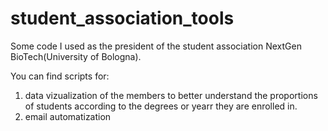 # student_association_tools
Some code I used as the president of the student association NextGen BioTech(University of Bologna). 

You can find scripts for: 

1. data vizualization of the members to better understand the proportions of students according to the degrees or yearr they are enrolled in.
2. email automatization
